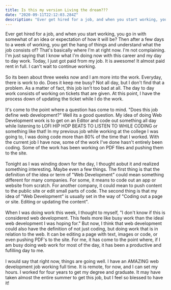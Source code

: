 ```yaml
---
title: Is this my version Living the dream???
date: "2020-09-11T22:12:03.284Z"
description: "Ever get hired for a job, and when you start working, you go in...."
---
```


Ever get hired for a job, and when you start working, you go in with somewhat of an idea or expectation of how it will be? Then after a few days to a week of working, you get the hang of things and understand what the job consists of? That's basically where I'm at right now. I'm not complaining. I'm just saying that I know what I'm doing now with this career and my day to day work. 
Today, I just got paid from my job. It is awesome! It almost paid rent in full. I can't wait to continue working. 
<br></br>
So its been about three weeks now and I am more into the work. Everyday, there is work to do. Does it keep me busy? Not all day, but I don't find that a problem. As a matter of fact, this job isn't too bad at all. The day to day work consists of working on tickets that are given. At this point, I have the process down of updating the ticket while I do the work. 
<br></br>
It's come to the point where a question has come to mind. "Does this job define web development?" Well its a good question. My idea of doing Web Development work is to get on an Editor and code out something all day while listening to LOFI HIP HOP BEATS TO LISTEN TO WHILE CODING or something like that! In my previous job while working at the college I was going to, I was doing code more than 80% of the time that I worked. With the current job I have now, some of the work I've done hasn't entirely been coding. Some of the work has been working on PDF files and pushing them to the site. 
<br></br>
Tonight as I was winding down for the day, I thought aobut it and realized something interesting. Maybe even a few things. The first thing is that the definition of the idea or term of "Web Development" could mean something different for many companies. For some, it means to code out an app or website from scratch. For another company, it could mean to push content to the public site or edit small parts of code. 
The second thing is that my idea of "Web Development" is usually set in the way of "Coding out a page or site. Editing or updating the content". 
<br></br>
When I was doing work this week, I thought to myself, "I don't know if this is considered web development. This feels more like busy work than the ideal web development I was hoping for." But now, I think that web development could also have the definition of not just coding, but doing work that is in relation to the web. It can be editing a page with text, images or code, or even pushing PDF's to the site. For me, it has come to the point where, if I am busy doing web work for most of the day, it has been a productive and fufilling day to me. 
<br></br>
I would say that right now, things are going well. I have an AMAZING web development job working full time. It is remote, for now, and I can set my hours. I worked for four years to get my degree and graduate. It may have taken almost the entire summer to get this job, but I feel so blessed to have it!
